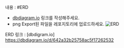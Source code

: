 내용 :
#ERD 
- [dbdiagram.io](https://dbdiagram.io/home) 링크를 작성해주세요.  
- png Export된 파일을 레포지토리에 업로드하세요.
![ERD](https://user-images.githubusercontent.com/127010049/229395074-3a65aca5-eea4-4d36-970c-c82fb6c69601.png)

ERD 링크 : [dbdigram.io] https://dbdiagram.io/d/642a32b25758ac5f17262532 
